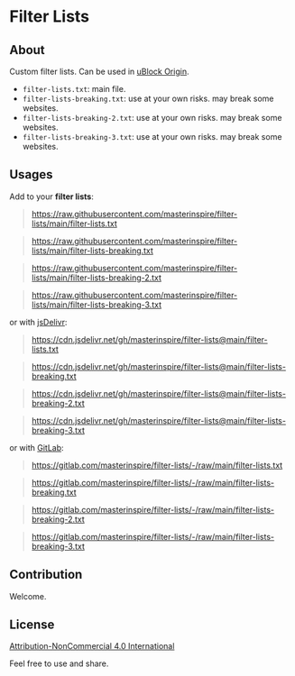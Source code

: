 # Filter Lists

## About

Custom filter lists. Can be used in [uBlock Origin](https://github.com/gorhill/uBlock).

  * `filter-lists.txt`: main file.
  * `filter-lists-breaking.txt`: use at your own risks. may break some websites.
  * `filter-lists-breaking-2.txt`: use at your own risks. may break some websites.
  * `filter-lists-breaking-3.txt`: use at your own risks. may break some websites.

## Usages

Add to your **filter lists**:

> https://raw.githubusercontent.com/masterinspire/filter-lists/main/filter-lists.txt

> https://raw.githubusercontent.com/masterinspire/filter-lists/main/filter-lists-breaking.txt

> https://raw.githubusercontent.com/masterinspire/filter-lists/main/filter-lists-breaking-2.txt

> https://raw.githubusercontent.com/masterinspire/filter-lists/main/filter-lists-breaking-3.txt

or with [jsDelivr](https://www.jsdelivr.com/?docs=gh):

> https://cdn.jsdelivr.net/gh/masterinspire/filter-lists@main/filter-lists.txt

> https://cdn.jsdelivr.net/gh/masterinspire/filter-lists@main/filter-lists-breaking.txt

> https://cdn.jsdelivr.net/gh/masterinspire/filter-lists@main/filter-lists-breaking-2.txt

> https://cdn.jsdelivr.net/gh/masterinspire/filter-lists@main/filter-lists-breaking-3.txt

or with [GitLab](https://gitlab.com/masterinspire/filter-lists):

> https://gitlab.com/masterinspire/filter-lists/-/raw/main/filter-lists.txt

> https://gitlab.com/masterinspire/filter-lists/-/raw/main/filter-lists-breaking.txt

> https://gitlab.com/masterinspire/filter-lists/-/raw/main/filter-lists-breaking-2.txt

> https://gitlab.com/masterinspire/filter-lists/-/raw/main/filter-lists-breaking-3.txt

## Contribution

Welcome.

## License

[Attribution-NonCommercial 4.0 International](https://creativecommons.org/licenses/by-nc/4.0/)

Feel free to use and share.

